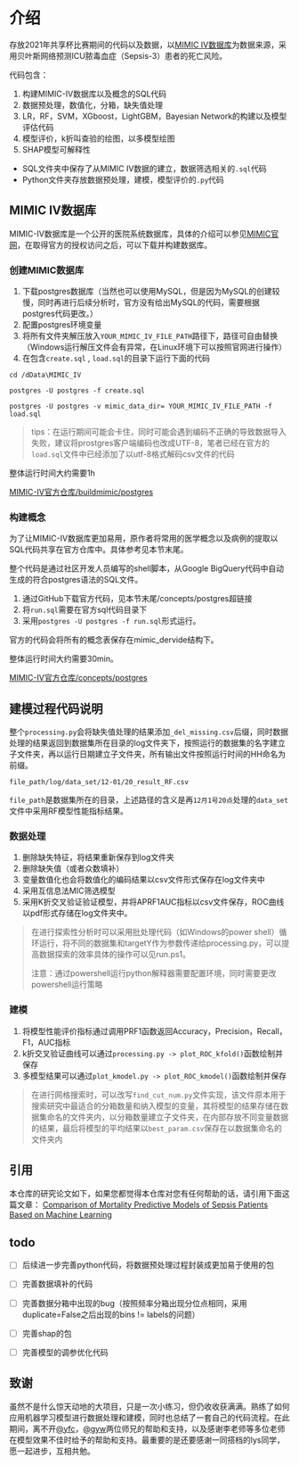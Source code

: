# 介绍

存放2021年共享杯比赛期间的代码以及数据，以[MIMIC IV数据库](https://mimic.mit.edu/#mimic-iv-citation)为数据来源，采用贝叶斯网络预测ICU脓毒血症（Sepsis-3）患者的死亡风险。

代码包含：

1. 构建MIMIC-IV数据库以及概念的SQL代码
2. 数据预处理，数值化，分箱，缺失值处理
3. LR，RF，SVM，XGboost，LightGBM，Bayesian Network的构建以及模型评估代码
4. 模型评价，k折叫查验的绘图，以多模型绘图
5. SHAP模型可解释性



- SQL文件夹中保存了从MIMIC IV数据的建立，数据筛选相关的`.sql`代码
- Python文件夹存放数据预处理，建模，模型评价的`.py`代码



## MIMIC IV数据库

MIMIC-IV数据库是一个公开的医院系统数据库，具体的介绍可以参见[MIMIC官网](https://mimic.mit.edu/#mimic-iv-citation)，在取得官方的授权访问之后，可以下载并构建数据库。

### 创建MIMIC数据库

1. 下载postgres数据库（当然也可以使用MySQL，但是因为MySQL的创建较慢，同时再进行后续分析时，官方没有给出MySQL的代码，需要根据postgres代码更改。）
2. 配置postgres环境变量
3. 将所有文件夹解压放入`YOUR_MIMIC_IV_FILE_PATH`路径下，路径可自由替换（Windows运行解压文件会有异常，在Linux环境下可以按照官网进行操作）
4. 在包含`create.sql` , `load.sql`的目录下运行下面的代码

```shell
cd /dData\MIMIC_IV

postgres -U postgres -f create.sql

postgres -U postgres -v mimic_data_dir= YOUR_MIMIC_IV_FILE_PATH -f load.sql
```

> tips：在运行期间可能会卡住，同时可能会遇到编码不正确的导致数据导入失败，建议将prostgres客户端编码也改成UTF-8，笔者已经在官方的`load.sql`文件中已经添加了以utf-8格式解码csv文件的代码

整体运行时间大约需要1h



[MIMIC-IV官方仓库/buildmimic/postgres](https://github.com/MIT-LCP/mimic-code/tree/main/mimic-iv/buildmimic/postgres)



### 构建概念

为了让MIMIC-IV数据库更加易用，原作者将常用的医学概念以及病例的提取以SQL代码共享在官方仓库中。具体参考见本节末尾。

整个代码是通过社区开发人员编写的shell脚本，从Google BigQuery代码中自动生成的符合postgres语法的SQL文件。

1. 通过GitHub下载官方代码，见本节末尾/concepts/postgres超链接
2. 将`run.sql`需要在官方sql代码目录下
3. 采用`postgres -U postgres -f run.sql`形式运行。

官方的代码会将所有的概念表保存在mimic_dervide结构下。

整体运行时间大约需要30min。

[MIMIC-IV官方仓库/concepts/postgres](https://github.com/MIT-LCP/mimic-code/tree/main/mimic-iv/concepts/postgres)



## 建模过程代码说明

整个`processing.py`会将缺失值处理的结果添加`_del_missing.csv`后缀，同时数据处理的结果返回到数据集所在目录的log文件夹下，按照运行的数据集的名字建立子文件夹，再以运行日期建立子文件夹，所有输出文件按照运行时间的HH命名为前缀。

`file_path/log/data_set/12-01/20_result_RF.csv`

`file_path`是数据集所在的目录，上述路径的含义是再`12月1号20点`处理的`data_set`文件中采用RF模型性能指标结果。

### 数据处理

1. 删除缺失特征，将结果重新保存到log文件夹
2. 删除缺失值（或者众数填补）
3. 变量数值化也会将数值化的编码结果以csv文件形式保存在log文件夹中
4. 采用互信息法MIC筛选模型
5. 采用K折交叉验证验证模型，并将APRF1AUC指标以csv文件保存，ROC曲线以pdf形式存储在log文件夹中。



> 在进行探索性分析时可以采用批处理代码（如Windows的power shell）循环运行，将不同的数据集和targetY作为参数传递给processing.py，可以提高数据探索的效率具体的操作可以见run.ps1。
>
> 注意：通过powershell运行python解释器需要配置环境，同时需要更改powershell运行策略



### 建模

1. 将模型性能评价指标通过调用PRF1函数返回Accuracy，Precision，Recall，F1，AUC指标
2. k折交叉验证曲线可以通过`processing.py -> plot_ROC_kfold()`函数绘制并保存
3. 多模型结果可以通过`plot_kmodel.py -> plot_ROC_kmodel()`函数绘制并保存

> 在进行网格搜索时，可以改写`find_cut_num.py`文件实现，该文件原本用于搜索研究中最适合的分箱数量和纳入模型的变量，其将模型的结果存储在数据集命名的文件夹内，以分箱数量建立子文件夹，在内部存放不同变量数据的结果，最后将模型的平均结果以`best_param.csv`保存在以数据集命名的文件夹内


## 引用

本仓库的研究论文如下，如果您都觉得本仓库对您有任何帮助的话，请引用下面这篇文章：
[Comparison of Mortality Predictive Models of Sepsis Patients Based on Machine Learning](http://cmsj.cams.cn/CN/10.24920/004102)


## todo

- [ ] 后续进一步完善python代码，将数据预处理过程封装成更加易于使用的包
- [ ] 完善数据填补的代码
- [ ] 完善数据分箱中出现的bug（按照频率分箱出现分位点相同，采用duplicate=False之后出现的bins != labels的问题）
- [ ] 完善shap的包
- [ ] 完善模型的调参优化代码



## 致谢

虽然不是什么惊天动地的大项目，只是一次小练习，但仍收收获满满。熟练了如何应用机器学习模型进行数据处理和建模，同时也总结了一套自己的代码流程。在此期间，离不开[@yfc](https://github.com/springyangchina)，[@gyw](https://github.com/gu-yaowen)两位师兄的帮助和支持，以及感谢李老师等多位老师在模型效果不佳时给予的帮助和支持。最重要的是还要感谢一同搭档的lys同学，愿一起进步，互相共勉。
